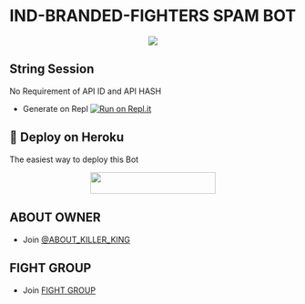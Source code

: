 # IND-BRANDED-FIGHTERS SPAM BOT

<p align="center">
  <img src="https://telegra.ph/file/ff816290c956c55a0899b.png">
</p>

## String Session
No Requirement of API ID and API HASH

   - Generate on Repl [![Run on Repl.it](https://repl.it/badge/github/YukkiBot/YukkiSpamBot)](https://replit.com/@darkcobra12/IND-BRANDED-SPAM-BOT#main.py)

## 🚀 Deploy on Heroku 
The easiest way to deploy this Bot
<p align="center"><a href="https://heroku.com/deploy?template=https://github.com/ALONE-BOY-XD/IND-BRANDED-FIGHTERS"> <img src="https://img.shields.io/badge/Deploy%20To%20Heroku-red?style=for-the-badge&logo=heroku" width="220" height="38.45"/></a></p>


## ABOUT OWNER 
   - Join [@ABOUT_KILLER_KING](https://t.me/ABOUT_KILLER_KING)
## FIGHT GROUP
   - Join [FIGHT GROUP](https://t.me/IND_BRANDED_FIGHTERSS)


